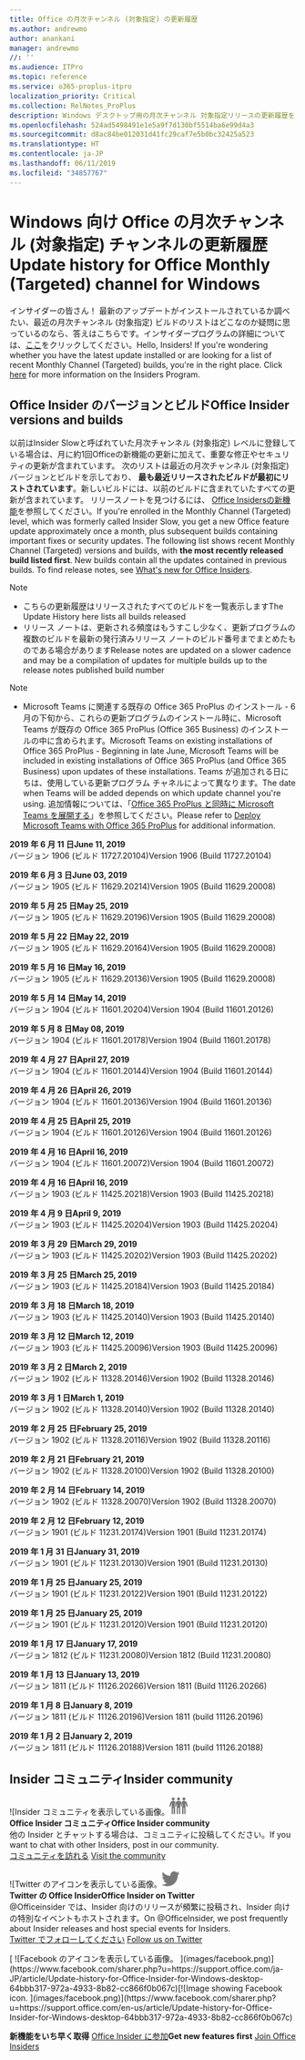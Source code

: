 ```yaml
---
title: Office の月次チャンネル (対象指定) の更新履歴
ms.author: andrewmo
author: anankani
manager: andrewmo
//: ''
ms.audience: ITPro
ms.topic: reference
ms.service: o365-proplus-itpro
localization_priority: Critical
ms.collection: RelNotes_ProPlus
description: Windows デスクトップ用の月次チャンネル 対象指定リリースの更新履歴を Insider の皆様に提供します。
ms.openlocfilehash: 524ad5498491e1e5a9f7d130bf5514ba6e99d4a3
ms.sourcegitcommit: d8ac84be012031d41fc29caf7e5b0bc32425a523
ms.translationtype: HT
ms.contentlocale: ja-JP
ms.lasthandoff: 06/11/2019
ms.locfileid: "34857767"
---
```

# <a name="update-history-for-office-monthly-targeted-channel-for-windows"></a><span data-ttu-id="50b89-103">Windows 向け Office の月次チャンネル (対象指定) チャンネルの更新履歴</span><span class="sxs-lookup"><span data-stu-id="50b89-103">Update history for Office Monthly (Targeted) channel for Windows</span></span>

<span data-ttu-id="50b89-p101">インサイダーの皆さん！ 最新のアップデートがインストールされているか調べたい、最近の月次チャンネル (対象指定) ビルドのリストはどこなのか疑問に思っているのなら、答えはこちらです。インサイダープログラムの詳細については、[ここ](https://insider.office.com/)をクリックしてください。</span><span class="sxs-lookup"><span data-stu-id="50b89-p101">Hello, Insiders! If you're wondering whether you have the latest update installed or are looking for a list of recent Monthly Channel (Targeted) builds, you're in the right place. Click [here](https://insider.office.com/) for more information on the Insiders Program.</span></span>

## <a name="office-insider-versions-and-builds"></a><span data-ttu-id="50b89-107">Office Insider のバージョンとビルド</span><span class="sxs-lookup"><span data-stu-id="50b89-107">Office Insider versions and builds</span></span>

<span data-ttu-id="50b89-p102">以前はInsider Slowと呼ばれていた月次チャンネル (対象指定) レベルに登録している場合は、月に約1回Officeの新機能の更新に加えて、重要な修正やセキュリティの更新が含まれています。 次のリストは最近の月次チャンネル (対象指定) バージョンとビルドを示しており、 **最も最近リリースされたビルドが最初にリストされています**。新しいビルドには、以前のビルドに含まれていたすべての更新が含まれています。 リリースノートを見つけるには、 [Office Insidersの新機能](https://support.office.com/ja-JP/article/what-s-new-for-office-insiders-c152d1e2-96ff-4ce9-8c14-e74e13847a24)を参照してください。</span><span class="sxs-lookup"><span data-stu-id="50b89-p102">If you're enrolled in the Monthly Channel (Targeted) level, which was formerly called Insider Slow, you get a new Office feature update approximately once a month, plus subsequent builds containing important fixes or security updates. The following list shows recent Monthly Channel (Targeted) versions and builds, with **the most recently released build listed first**. New builds contain all the updates contained in previous builds. To find release notes, see [What's new for Office Insiders](https://support.office.com/en-us/article/what-s-new-for-office-insiders-c152d1e2-96ff-4ce9-8c14-e74e13847a24).</span></span>

> [!NOTE]
> - <span data-ttu-id="50b89-112">こちらの更新履歴はリリースされたすべてのビルドを一覧表示します</span><span class="sxs-lookup"><span data-stu-id="50b89-112">The Update History here lists all builds released</span></span>
> - <span data-ttu-id="50b89-113">リリース ノートは、更新される頻度はもうすこし少なく、更新プログラムの複数のビルドを最新の発行済みリリース ノートのビルド番号までまとめたものである場合があります</span><span class="sxs-lookup"><span data-stu-id="50b89-113">Release notes are updated on a slower cadence and may be a compilation of updates for multiple builds up to the release notes published build number</span></span>

 > [!NOTE]
> - <span data-ttu-id="50b89-114">Microsoft Teams に関連する既存の Office 365 ProPlus のインストール - 6 月の下旬から、これらの更新プログラムのインストール時に、Microsoft Teams が既存の Office 365 ProPlus (Office 365 Business) のインストールの中に含められます。</span><span class="sxs-lookup"><span data-stu-id="50b89-114">Microsoft Teams on existing installations of Office 365 ProPlus - Beginning in late June, Microsoft Teams will be included in existing installations of Office 365 ProPlus (and Office 365 Business) upon updates of these installations.</span></span> <span data-ttu-id="50b89-115">Teams が追加される日にちは、使用している更新プログラム チャネルによって異なります。</span><span class="sxs-lookup"><span data-stu-id="50b89-115">The date when Teams will be added depends on which update channel you're using.</span></span> <span data-ttu-id="50b89-116">追加情報については、「[Office 365 ProPlus と同時に Microsoft Teams を展開する](https://docs.microsoft.com/ja-JP/deployoffice/teams-install)」を参照してください。</span><span class="sxs-lookup"><span data-stu-id="50b89-116">Please refer to [Deploy Microsoft Teams with Office 365 ProPlus](https://docs.microsoft.com/en-us/deployoffice/teams-install) for additional information.</span></span>

[//]: # (削除禁止)

<span data-ttu-id="50b89-118">**2019 年 6 月 11 日**</span><span class="sxs-lookup"><span data-stu-id="50b89-118">**June 11, 2019**</span></span><br/>
<span data-ttu-id="50b89-119">バージョン 1906 (ビルド 11727.20104)</span><span class="sxs-lookup"><span data-stu-id="50b89-119">Version 1906 (Build 11727.20104)</span></span><br/>

<span data-ttu-id="50b89-120">**2019 年 6 月 3 日**</span><span class="sxs-lookup"><span data-stu-id="50b89-120">**June 03, 2019**</span></span><br/>
<span data-ttu-id="50b89-121">バージョン 1905 (ビルド 11629.20214)</span><span class="sxs-lookup"><span data-stu-id="50b89-121">Version 1905 (Build 11629.20008)</span></span><br/>

<span data-ttu-id="50b89-122">**2019 年 5 月 25 日**</span><span class="sxs-lookup"><span data-stu-id="50b89-122">**May 25, 2019**</span></span><br/>
<span data-ttu-id="50b89-123">バージョン 1905 (ビルド 11629.20196)</span><span class="sxs-lookup"><span data-stu-id="50b89-123">Version 1905 (Build 11629.20008)</span></span><br/>

<span data-ttu-id="50b89-124">**2019 年 5 月 22 日**</span><span class="sxs-lookup"><span data-stu-id="50b89-124">**May 22, 2019**</span></span><br/> <span data-ttu-id="50b89-125">バージョン 1905 (ビルド 11629.20164)</span><span class="sxs-lookup"><span data-stu-id="50b89-125">Version 1905 (Build 11629.20008)</span></span><br/>

<span data-ttu-id="50b89-126">**2019 年 5 月 16 日**</span><span class="sxs-lookup"><span data-stu-id="50b89-126">**May 16, 2019**</span></span><br/>
<span data-ttu-id="50b89-127">バージョン 1905 (ビルド 11629.20136)</span><span class="sxs-lookup"><span data-stu-id="50b89-127">Version 1905 (Build 11629.20008)</span></span><br/>

<span data-ttu-id="50b89-128">**2019 年 5 月 14 日**</span><span class="sxs-lookup"><span data-stu-id="50b89-128">**May 14, 2019**</span></span><br/>
<span data-ttu-id="50b89-129">バージョン 1904 (ビルド 11601.20204)</span><span class="sxs-lookup"><span data-stu-id="50b89-129">Version 1904 (Build 11601.20126)</span></span><br/>

<span data-ttu-id="50b89-130">**2019 年 5 月 8 日**</span><span class="sxs-lookup"><span data-stu-id="50b89-130">**May 08, 2019**</span></span><br/>
<span data-ttu-id="50b89-131">バージョン 1904 (ビルド 11601.20178)</span><span class="sxs-lookup"><span data-stu-id="50b89-131">Version 1904 (Build 11601.20178)</span></span><br/>

<span data-ttu-id="50b89-132">**2019 年 4 月 27 日**</span><span class="sxs-lookup"><span data-stu-id="50b89-132">**April 27, 2019**</span></span><br/>
<span data-ttu-id="50b89-133">バージョン 1904 (ビルド 11601.20144)</span><span class="sxs-lookup"><span data-stu-id="50b89-133">Version 1904 (Build 11601.20144)</span></span><br/>

<span data-ttu-id="50b89-134">**2019 年 4 月 26 日**</span><span class="sxs-lookup"><span data-stu-id="50b89-134">**April 26, 2019**</span></span><br/>
<span data-ttu-id="50b89-135">バージョン 1904 (ビルド 11601.20136)</span><span class="sxs-lookup"><span data-stu-id="50b89-135">Version 1904 (Build 11601.20136)</span></span><br/>

<span data-ttu-id="50b89-136">**2019 年 4 月 25 日**</span><span class="sxs-lookup"><span data-stu-id="50b89-136">**April 25, 2019**</span></span><br/>
<span data-ttu-id="50b89-137">バージョン 1904 (ビルド 11601.20126)</span><span class="sxs-lookup"><span data-stu-id="50b89-137">Version 1904 (Build 11601.20126)</span></span><br/>

<span data-ttu-id="50b89-138">**2019 年 4 月 16 日**</span><span class="sxs-lookup"><span data-stu-id="50b89-138">**April 16, 2019**</span></span><br/>
<span data-ttu-id="50b89-139">バージョン 1904 (ビルド 11601.20072)</span><span class="sxs-lookup"><span data-stu-id="50b89-139">Version 1904 (Build 11601.20072)</span></span><br/>

<span data-ttu-id="50b89-140">**2019 年 4 月 16 日**</span><span class="sxs-lookup"><span data-stu-id="50b89-140">**April 16, 2019**</span></span><br/>
<span data-ttu-id="50b89-141">バージョン 1903 (ビルド 11425.20218)</span><span class="sxs-lookup"><span data-stu-id="50b89-141">Version 1903 (Build 11425.20218)</span></span><br/>

<span data-ttu-id="50b89-142">**2019 年 4 月 9 日**</span><span class="sxs-lookup"><span data-stu-id="50b89-142">**April 9, 2019**</span></span><br/>
<span data-ttu-id="50b89-143">バージョン 1903 (ビルド 11425.20204)</span><span class="sxs-lookup"><span data-stu-id="50b89-143">Version 1903 (Build 11425.20204)</span></span><br/>

<span data-ttu-id="50b89-144">**2019 年 3 月 29 日**</span><span class="sxs-lookup"><span data-stu-id="50b89-144">**March 29, 2019**</span></span><br/> <span data-ttu-id="50b89-145">バージョン 1903 (ビルド 11425.20202)</span><span class="sxs-lookup"><span data-stu-id="50b89-145">Version 1903 (Build 11425.20202)</span></span><br/>

<span data-ttu-id="50b89-146">**2019 年 3 月 25 日**</span><span class="sxs-lookup"><span data-stu-id="50b89-146">**March 25, 2019**</span></span><br/> <span data-ttu-id="50b89-147">バージョン 1903 (ビルド 11425.20184)</span><span class="sxs-lookup"><span data-stu-id="50b89-147">Version 1903 (Build 11425.20184)</span></span><br/>

<span data-ttu-id="50b89-148">**2019 年 3 月 18 日**</span><span class="sxs-lookup"><span data-stu-id="50b89-148">**March 18, 2019**</span></span><br/> <span data-ttu-id="50b89-149">バージョン 1903 (ビルド 11425.20140)</span><span class="sxs-lookup"><span data-stu-id="50b89-149">Version 1903 (Build 11425.20140)</span></span><br/>

<span data-ttu-id="50b89-150">**2019 年 3 月 12 日**</span><span class="sxs-lookup"><span data-stu-id="50b89-150">**March 12, 2019**</span></span><br/> <span data-ttu-id="50b89-151">バージョン 1903 (ビルド 11425.20096)</span><span class="sxs-lookup"><span data-stu-id="50b89-151">Version 1903 (Build 11425.20096)</span></span><br/>

<span data-ttu-id="50b89-152">**2019 年 3 月 2 日**</span><span class="sxs-lookup"><span data-stu-id="50b89-152">**March 2, 2019**</span></span><br/> <span data-ttu-id="50b89-153">バージョン 1902 (ビルド 11328.20146)</span><span class="sxs-lookup"><span data-stu-id="50b89-153">Version 1902 (Build 11328.20146)</span></span><br/>

<span data-ttu-id="50b89-154">**2019 年 3 月 1 日**</span><span class="sxs-lookup"><span data-stu-id="50b89-154">**March 1, 2019**</span></span><br/> <span data-ttu-id="50b89-155">バージョン 1902 (ビルド 11328.20140)</span><span class="sxs-lookup"><span data-stu-id="50b89-155">Version 1902 (Build 11328.20140)</span></span><br/>

<span data-ttu-id="50b89-156">**2019 年 2 月 25 日**</span><span class="sxs-lookup"><span data-stu-id="50b89-156">**February 25, 2019**</span></span><br/> <span data-ttu-id="50b89-157">バージョン 1902 (ビルド 11328.20116)</span><span class="sxs-lookup"><span data-stu-id="50b89-157">Version 1902 (Build 11328.20116)</span></span><br/>

<span data-ttu-id="50b89-158">**2019 年 2 月 21 日**</span><span class="sxs-lookup"><span data-stu-id="50b89-158">**February 21, 2019**</span></span><br/> <span data-ttu-id="50b89-159">バージョン 1902 (ビルド 11328.20100)</span><span class="sxs-lookup"><span data-stu-id="50b89-159">Version 1902 (Build 11328.20100)</span></span><br/>

<span data-ttu-id="50b89-160">**2019 年 2 月 14 日**</span><span class="sxs-lookup"><span data-stu-id="50b89-160">**February 14, 2019**</span></span><br/> <span data-ttu-id="50b89-161">バージョン 1902 (ビルド 11328.20070)</span><span class="sxs-lookup"><span data-stu-id="50b89-161">Version 1902 (Build 11328.20070)</span></span><br/>

<span data-ttu-id="50b89-162">**2019 年 2 月 12 日**</span><span class="sxs-lookup"><span data-stu-id="50b89-162">**February 12, 2019**</span></span><br/> <span data-ttu-id="50b89-163">バージョン 1901 (ビルド 11231.20174)</span><span class="sxs-lookup"><span data-stu-id="50b89-163">Version 1901 (Build 11231.20174)</span></span><br/>

<span data-ttu-id="50b89-164">**2019 年 1 月 31 日**</span><span class="sxs-lookup"><span data-stu-id="50b89-164">**January 31, 2019**</span></span><br/> <span data-ttu-id="50b89-165">バージョン 1901 (ビルド 11231.20130)</span><span class="sxs-lookup"><span data-stu-id="50b89-165">Version 1901 (Build 11231.20130)</span></span><br/> 

<span data-ttu-id="50b89-166">**2019 年 1 月 25 日**</span><span class="sxs-lookup"><span data-stu-id="50b89-166">**January 25, 2019**</span></span><br/> <span data-ttu-id="50b89-167">バージョン 1901 (ビルド 11231.20122)</span><span class="sxs-lookup"><span data-stu-id="50b89-167">Version 1901 (Build 11231.20122)</span></span><br/> 

<span data-ttu-id="50b89-168">**2019 年 1 月 25 日**</span><span class="sxs-lookup"><span data-stu-id="50b89-168">**January 25, 2019**</span></span><br/> <span data-ttu-id="50b89-169">バージョン 1901 (ビルド 11231.20120)</span><span class="sxs-lookup"><span data-stu-id="50b89-169">Version 1901 (Build 11231.20120)</span></span><br/> 

<span data-ttu-id="50b89-170">**2019 年 1 月 17 日**</span><span class="sxs-lookup"><span data-stu-id="50b89-170">**January 17, 2019**</span></span><br/> <span data-ttu-id="50b89-171">バージョン 1812 (ビルド 11231.20080)</span><span class="sxs-lookup"><span data-stu-id="50b89-171">Version 1812 (Build 11231.20080)</span></span><br/> 

<span data-ttu-id="50b89-172">**2019 年 1 月 13 日**</span><span class="sxs-lookup"><span data-stu-id="50b89-172">**January 13, 2019**</span></span><br/> <span data-ttu-id="50b89-173">バージョン 1811 (ビルド 11126.20266)</span><span class="sxs-lookup"><span data-stu-id="50b89-173">Version 1811 (Build 11126.20266)</span></span><br/>

<span data-ttu-id="50b89-174">**2019 年 1 月 8 日**</span><span class="sxs-lookup"><span data-stu-id="50b89-174">**January 8, 2019**</span></span><br/> <span data-ttu-id="50b89-175">バージョン 1811 (ビルド 11126.20196)</span><span class="sxs-lookup"><span data-stu-id="50b89-175">Version 1811 (build 11126.20196)</span></span><br/> 

<span data-ttu-id="50b89-176">**2019 年 1 月 2 日**</span><span class="sxs-lookup"><span data-stu-id="50b89-176">**January 2, 2019**</span></span><br/> <span data-ttu-id="50b89-177">バージョン 1811 (ビルド 11126.20188)</span><span class="sxs-lookup"><span data-stu-id="50b89-177">Version 1811 (build 11126.20188)</span></span><br/> 


## <a name="insider-community"></a><span data-ttu-id="50b89-178">Insider コミュニティ</span><span class="sxs-lookup"><span data-stu-id="50b89-178">Insider community</span></span>

<span data-ttu-id="50b89-179">![Insider コミュニティを表示している画像。</span><span class="sxs-lookup"><span data-stu-id="50b89-179">![Image showing insider community.</span></span> ](images/insidercommunity.png)<br/>
<span data-ttu-id="50b89-180">**Office Insider コミュニティ**</span><span class="sxs-lookup"><span data-stu-id="50b89-180">**Office Insider community**</span></span><br/> <span data-ttu-id="50b89-181">他の Insider とチャットする場合は、コミュニティに投稿してください。</span><span class="sxs-lookup"><span data-stu-id="50b89-181">If you want to chat with other Insiders, post in our community.</span></span><br/><span data-ttu-id="50b89-182"> 
[コミュニティを訪れる](https://go.microsoft.com/fwlink/?linkid=843493)</span><span class="sxs-lookup"><span data-stu-id="50b89-182"> 
[Visit the community](https://go.microsoft.com/fwlink/?linkid=843493)</span></span><br/> 

<span data-ttu-id="50b89-183">![Twitter のアイコンを表示している画像。</span><span class="sxs-lookup"><span data-stu-id="50b89-183">![Image showing twitter icon.</span></span> ](images/twitter.png)<br/>
<span data-ttu-id="50b89-184">**Twitter の Office Insider**</span><span class="sxs-lookup"><span data-stu-id="50b89-184">**Office Insider on Twitter**</span></span><br/> <span data-ttu-id="50b89-185">@Officeinsider では、Insider 向けのリリースが頻繁に投稿され、Insider 向けの特別なイベントもホストされます。</span><span class="sxs-lookup"><span data-stu-id="50b89-185">On @OfficeInsider, we post frequently about Insider releases and host special events for Insiders.</span></span><br/><span data-ttu-id="50b89-186"> 
[Twitter でフォローしてください](https://go.microsoft.com/fwlink/?linkid=717717)</span><span class="sxs-lookup"><span data-stu-id="50b89-186"> 
[Follow us on Twitter](https://go.microsoft.com/fwlink/?linkid=717717)</span></span><br/> 

<span data-ttu-id="50b89-187">
  [
  ![Facebook のアイコンを表示している画像。 ](images/facebook.png)](https://www.facebook.com/sharer.php?u=https://support.office.com/ja-JP/article/Update-history-for-Office-Insider-for-Windows-desktop-64bbb317-972a-4933-8b82-cc866f0b067c)</span><span class="sxs-lookup"><span data-stu-id="50b89-187">[![Image showing Facebook icon. ](images/facebook.png)](https://www.facebook.com/sharer.php?u=https://support.office.com/en-us/article/Update-history-for-Office-Insider-for-Windows-desktop-64bbb317-972a-4933-8b82-cc866f0b067c)</span></span>       


<span data-ttu-id="50b89-188">**新機能をいち早く取得**
[Office Insider に参加](https://insider.office.com/)</span><span class="sxs-lookup"><span data-stu-id="50b89-188">**Get new features first**
[Join Office Insiders](https://insider.office.com/)</span></span>
